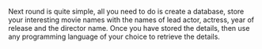 Next round is quite simple, all you need to do is create a database, store your interesting movie names with the names of lead actor, actress, year of release and the director name. Once you have stored the details, then use any programming language of your choice to retrieve the details.
